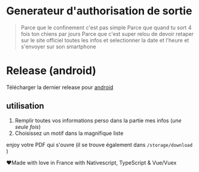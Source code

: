 # Generateur d'authorisation de sortie

> Parce que le confinement c'est pas simple
> Parce que quand tu sort 4 fois ton chiens par jours
> Parce que c'est super relou de devoir retaper sur le site officiel toutes les infos et selectionner la date et l'heure et s'envoyer sur son smartphone

# Release (android)

Télécharger la dernier release pour [android](https://github.com/MatthD/authorisation-generateur/releases/download/1.0.0/autogenerator-sortie.apk)

## utilisation

1. Remplir toutes vos informations perso dans la partie mes infos (*une seule fois*)
2. Choisissez un motif dans la magnifique liste

enjoy votre PDF qui s'ouvre (il se trouve également dans `/storage/download` )

❤️Made with love in France with Nativescript, TypeScript & Vue/Vuex
